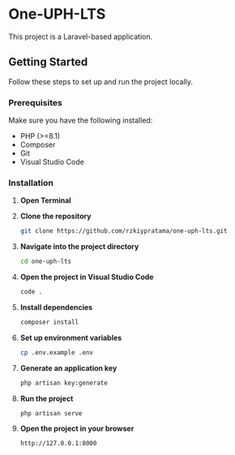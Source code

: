 # One-UPH-LTS

This project is a Laravel-based application.

## Getting Started

Follow these steps to set up and run the project locally.

### Prerequisites

Make sure you have the following installed:

- PHP (>=8.1)
- Composer
- Git
- Visual Studio Code

### Installation

1. **Open Terminal**

2. **Clone the repository**

   ```bash
   git clone https://github.com/rzkiypratama/one-uph-lts.git

3. **Navigate into the project directory**

    ```bash
   cd one-uph-lts

4. **Open the project in Visual Studio Code**

    ```bash
   code .

5. **Install dependencies**

    ```bash
   composer install

6. **Set up environment variables**

    ```bash
   cp .env.example .env

7. **Generate an application key**

    ```bash
   php artisan key:generate

8. **Run the project**

    ```bash
   php artisan serve

9. **Open the project in your browser**

    ```bash
   http://127.0.0.1:8000



